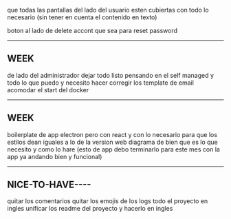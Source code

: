 que todas las pantallas del lado del usuario esten cubiertas con todo lo necesario (sin tener en cuenta el contenido en texto)

boton al lado de delete accont que sea para reset password

---------------------------
WEEK
---------------------------
de lado del administrador dejar todo listo pensando en el self managed y todo lo que puedo y necesito hacer
corregir los template de email
acomodar el start del docker 


--------------
WEEK
--------------
boilerplate de app electron pero con react y con lo necesario para que los estilos dean iguales a lo de la version web
diagrama de bien que es lo que necesito y como lo hare (esto de app debo terminarlo para este mes con la app ya andando bien y funcional)

----------------
NICE-TO-HAVE----
----------------
quitar los comentarios
quitar los emojis de los logs
todo el proyecto en ingles
unificar los readme del proyecto y hacerlo en ingles
